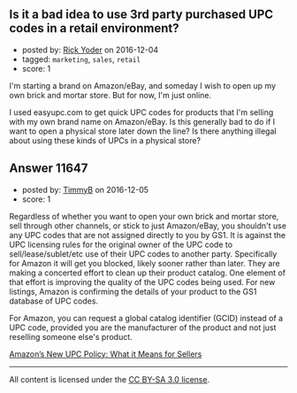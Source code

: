 ## Is it a bad idea to use 3rd party purchased UPC codes in a retail environment?

- posted by: [Rick Yoder](https://stackexchange.com/users/9766223/rick-yoder) on 2016-12-04
- tagged: `marketing`, `sales`, `retail`
- score: 1

<p>I'm starting a brand on Amazon/eBay, and someday I wish to open up my own brick and mortar store. But for now, I'm just online.</p>

<p>I used easyupc.com to get quick UPC codes for products that I'm selling with my own brand name on Amazon/eBay. Is this generally bad to do if I want to open a physical store later down the line? Is there anything illegal about using these kinds of UPCs in a physical store?</p>



## Answer 11647

- posted by: [TimmyB](https://stackexchange.com/users/8782762/timmyb) on 2016-12-05
- score: 1

<p>Regardless of whether you want to open your own brick and mortar store, sell through other channels, or stick to just Amazon/eBay, you shouldn't use any UPC codes that are not assigned directly to you by GS1.  It is against the UPC licensing rules for the original owner of the UPC code to sell/lease/sublet/etc use of their UPC codes to another party.  Specifically for Amazon it will get you blocked, likely sooner rather than later.  They are making a concerted effort to clean up their product catalog.  One element of that effort is improving the quality of the UPC codes being used.  For new listings, Amazon is confirming the details of your product to the GS1 database of UPC codes.</p>

<p>For Amazon, you can request a global catalog identifier (GCID) instead of a UPC code, provided you are the manufacturer of the product and not just reselling someone else's product. </p>

<p><a href="http://www.webretailer.com/lean-commerce/amazons-new-upc-policy/" rel="nofollow noreferrer">Amazon’s New UPC Policy: What it Means for Sellers</a></p>




---

All content is licensed under the [CC BY-SA 3.0 license](https://creativecommons.org/licenses/by-sa/3.0/).
